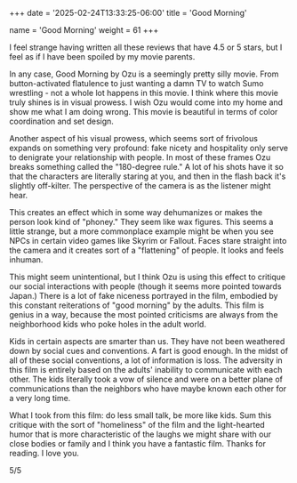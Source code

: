+++
date = '2025-02-24T13:33:25-06:00'
title = 'Good Morning'

name = 'Good Morning'
weight = 61
+++

I feel strange having written all these reviews that have 4.5 or 5 stars, but I feel as if I have been spoiled by my movie parents.

In any case, Good Morning by Ozu is a seemingly pretty silly movie. From button-activated flatulence to just wanting a damn TV to watch Sumo wrestling - not a whole lot happens in this movie. I think where this movie truly shines is in visual prowess. I wish Ozu would come into my home and show me what I am doing wrong. This movie is beautiful in terms of color coordination and set design.

Another aspect of his visual prowess, which seems sort of frivolous expands on something very profound: fake nicety and hospitality only serve to denigrate your relationship with people. In most of these frames Ozu breaks something called the "180-degree rule." A lot of his shots have it so that the characters are literally staring at you, and then in the flash back it's slightly off-kilter. The perspective of the camera is as the listener might hear.

This creates an effect which in some way dehumanizes or makes the person look kind of "phoney." They seem like wax figures. This seems a little strange, but a more commonplace example might be when you see NPCs in certain video games like Skyrim or Fallout. Faces stare straight into the camera and it creates sort of a "flattening" of people. It looks and feels inhuman.

This might seem unintentional, but I think Ozu is using this effect to critique our social interactions with people (though it seems more pointed towards Japan.) There is a lot of fake niceness portrayed in the film, embodied by this constant reiterations of "good morning" by the adults. This film is genius in a way, because the most pointed criticisms are always from the neighborhood kids who poke holes in the adult world. 

Kids in certain aspects are smarter than us. They have not been weathered down by social cues and conventions. A fart is good enough. In the midst of all of these social conventions, a lot of information is loss. The adversity in this film is entirely based on the adults' inability to communicate with each other. The kids literally took a vow of silence and were on a better plane of communications than the neighbors who have maybe known each other for a very long time. 

What I took from this film: do less small talk, be more like kids. Sum this critique with the sort of "homeliness" of the film and the light-hearted humor that is more characteristic of the laughs we might share with our close bodies or family and I think you have a fantastic film. Thanks for reading.
I love you.

5/5
